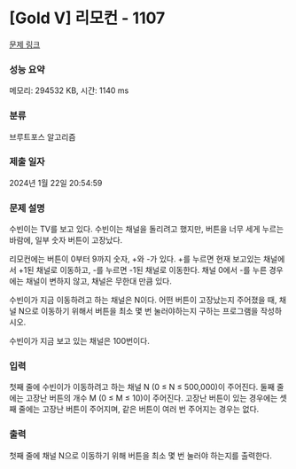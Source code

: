 # [Gold V] 리모컨 - 1107 

[문제 링크](https://www.acmicpc.net/problem/1107) 

### 성능 요약

메모리: 294532 KB, 시간: 1140 ms

### 분류

브루트포스 알고리즘

### 제출 일자

2024년 1월 22일 20:54:59

### 문제 설명

<p>수빈이는 TV를 보고 있다. 수빈이는 채널을 돌리려고 했지만, 버튼을 너무 세게 누르는 바람에, 일부 숫자 버튼이 고장났다.</p>

<p>리모컨에는 버튼이 0부터 9까지 숫자, +와 -가 있다. +를 누르면 현재 보고있는 채널에서 +1된 채널로 이동하고, -를 누르면 -1된 채널로 이동한다. 채널 0에서 -를 누른 경우에는 채널이 변하지 않고, 채널은 무한대 만큼 있다.</p>

<p>수빈이가 지금 이동하려고 하는 채널은 N이다. 어떤 버튼이 고장났는지 주어졌을 때, 채널 N으로 이동하기 위해서 버튼을 최소 몇 번 눌러야하는지 구하는 프로그램을 작성하시오. </p>

<p>수빈이가 지금 보고 있는 채널은 100번이다.</p>

### 입력 

 <p>첫째 줄에 수빈이가 이동하려고 하는 채널 N (0 ≤ N ≤ 500,000)이 주어진다.  둘째 줄에는 고장난 버튼의 개수 M (0 ≤ M ≤ 10)이 주어진다. 고장난 버튼이 있는 경우에는 셋째 줄에는 고장난 버튼이 주어지며, 같은 버튼이 여러 번 주어지는 경우는 없다.</p>

### 출력 

 <p>첫째 줄에 채널 N으로 이동하기 위해 버튼을 최소 몇 번 눌러야 하는지를 출력한다.</p>

